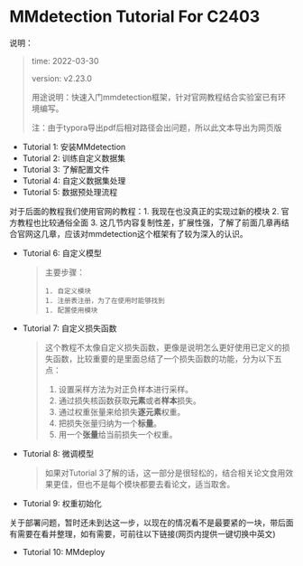 # MMdetection Tutorial For C2403

说明：

>time: 2022-03-30
>
>version: v2.23.0
>
>
>
>用途说明：快速入门mmdetection框架，针对官网教程结合实验室已有环境编写。
>
>注：由于typora导出pdf后相对路径会出问题，所以此文本导出为网页版



* <a href="./安装MMdetection.pdf" style="text-decoration:none">Tutorial 1: 安装MMdetection</a>
* <a href="训练自定义数据集.pdf" style="text-decoration:none">Tutorial 2: 训练自定义数据集</a>
* <a href="了解配置文件.pdf" style="text-decoration:none">Tutorial 3: 了解配置文件</a>
* <a href="自定义数据集处理.pdf" style="text-decoration:none">Tutorial 4: 自定义数据集处理</a>
* <a href="数据预处理流程.pdf" style="text-decoration:none">Tutorial 5: 数据预处理流程</a>

对于后面的教程我们使用官网的教程：1. 我现在也没真正的实现过新的模块 2. 官方教程也比较通俗全面 3. 这几节内容复制性差，扩展性强，了解了前面几章再结合官网这几章，应该对mmdetection这个框架有了较为深入的认识。

* <a href="https://mmdetection.readthedocs.io/zh_CN/latest/tutorials/customize_models.html" style="text-decoration:none">Tutorial 6: 自定义模型</a>

  > 主要步骤：
  >
  > 	1. 自定义模块
  > 	1. 注册表注册，为了在使用时能够找到
  > 	1. 配置使用模块

  

* <a href="https://mmdetection.readthedocs.io/zh_CN/latest/tutorials/customize_losses.html" style="text-decoration:none">Tutorial 7: 自定义损失函数</a>

  > 这个教程不太像自定义损失函数，更像是说明怎么更好使用已定义的损失函数，比较重要的是里面总结了一个损失函数的功能，分为以下五点：
  >
  > 1. 设置采样方法为对正负样本进行采样。
  > 2. 通过损失核函数获取**元素**或者**样本**损失。
  > 3. 通过权重张量来给损失**逐元素**权重。
  > 4. 把损失张量归纳为一个**标量**。
  > 5. 用一个**张量**给当前损失一个权重。

* <a href="https://mmdetection.readthedocs.io/zh_CN/latest/tutorials/finetune.html" style="text-decoration:none">Tutorial 8: 微调模型</a>

  > 如果对Tutorial 3了解的话，这一部分是很轻松的，结合相关论文食用效果更佳，但也不是每个模块都要去看论文，适当取舍。

* <a href="https://mmdetection.readthedocs.io/zh_CN/latest/tutorials/init_cfg.html" style="text-decoration:none">Tutorial 9: 权重初始化</a>



关于部署问题，暂时还未到达这一步，以现在的情况看不是最要紧的一块，带后面有需要在看并整理，如有需要，可前往以下链接(网页内提供一键切换中英文)

* <a href="https://mmdeploy.readthedocs.io/zh_CN/latest/" style="text-decoration:none">Tutorial 10: MMdeploy</a>

